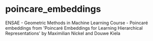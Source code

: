 # poincare_embeddings
ENSAE - Geometric Methods in Machine Learning Course - Poincaré embeddings from  'Poincaré Embeddings for Learning Hierarchical Representations' by Maximilian Nickel and Douwe Kiela
